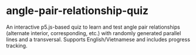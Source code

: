 # angle-pair-relationship-quiz
An interactive p5.js-based quiz to learn and test angle pair relationships (alternate interior, corresponding, etc.) with randomly generated parallel lines and a transversal. Supports English/Vietnamese and includes progress tracking.
